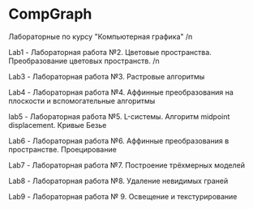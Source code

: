 # CompGraph
Лабораторные по курсу "Компьютерная графика" /n

Lab1 - Лабораторная работа №2. Цветовые пространства. Преобразование цветовых пространств. /n

Lab3 - Лабораторная работа №3. Растровые алгоритмы

Lab4 - Лабораторная работа №4. Аффинные преобразования на плоскости и вспомогательные алгоритмы

lab5 - Лабораторная работа №5. L-системы. Алгоритм midpoint displacement. Кривые Безье

Lab6 - Лабораторная работа №6. Аффинные преобразования в пространстве. Проецирование

Lab7 - Лабораторная работа №7. Построение трёхмерных моделей

Lab8 - Лабораторная работа №8. Удаление невидимых граней

Lab9 - Лабораторная работа № 9. Освещение и текстурирование